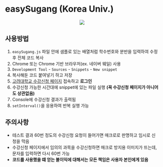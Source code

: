 # easySugang (Korea Univ.)
<p align="center">
  <img src="https://github.com/woonjangahn/easySugang/blob/master/easySugang_sample.gif?raw=true" />
</p>

## 사용방법
1. `easySugang.js` 파일 안에 샘플로 있는 배열처럼 학수번호와 분반을 입력하여 수정 후 전체 코드 복사
2. Chrome 또는 Chrome 기반 브라우저(ex. 네이버 웨일) 사용
3. `Development Tool` - `Sources` - `Snippets` - `New snippet`
4. 복사해둔 코드 붙여넣기 하고 저장
5. [고려대학교 수강신청 페이지](http://sugang.korea.ac.kr) 접속하고 **로그인**
6. 수강신청 가능한 시간대에 snippet에 있는 파일 실행 **(꼭 수강신청 페이지가 아니어도 상관없음)**
7. Console에 수강신청 결과가 출력됨
8. `setInterval()`을 응용하여 반복 실행 가능

## 주의사항
- 테스트 결과 60번 정도의 수강신청 요청이 들어가면 매크로로 판명하고 임시로 신청을 막음
- 수강신청 페이지에서 임의의 과목을 수강신청하면 매크로 방지용 이미지가 뜨는데, 문자를 입력하면 다시 60번 가능
- **코드를 사용했을 떄 얻는 불이익에 대해서는 모든 책임은 사용자 본인에게 있음**
